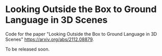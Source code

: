 # Looking Outside the Box to Ground Language in 3D Scenes
Code for the paper "Looking Outside the Box to Ground Language in 3D Scenes" https://arxiv.org/abs/2112.08879.

To be released soon.
